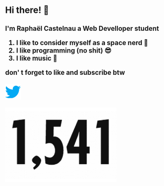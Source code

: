 <h1>Hi there! 👋</h1><h2>I'm Raphaël Castelnau a Web Develloper student


1. I like to consider myself as a space nerd  :rocket: 
2. I like programming (no shit)  :sunglasses:
3. I like music :musical_note:

don' t forget to like and subscribe btw
<br>
<br>
<a href="https://twitter.com/skyfeyd">
![img](yes.png)
</a>

![img](mdr.gif)
